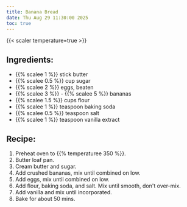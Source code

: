 ```yaml
---
title: Banana Bread
date: Thu Aug 29 11:30:00 2025
toc: true
---
```

{{< scaler temperature=true >}}

## Ingredients:
* {{% scalee 1 %}} stick butter
* {{% scalee 0.5 %}} cup sugar
* {{% scalee 2 %}} eggs, beaten
* {{% scalee 3 %}} - {{% scalee 5 %}} bananas
* {{% scalee 1.5 %}} cups flour
* {{% scalee 1 %}} teaspoon baking soda
* {{% scalee 0.5 %}} teaspoon salt
* {{% scalee 1 %}} teaspoon vanilla extract

## Recipe:
1. Preheat oven to {{% temperaturee 350 %}}.
2. Butter loaf pan.
3. Cream butter and sugar.
4. Add crushed bananas, mix until combined on low.
5. Add eggs, mix until combined on low.
6. Add flour, baking soda, and salt. Mix until smooth, don't over-mix.
7. Add vanilla and mix until incorporated.
8. Bake for about 50 mins.
